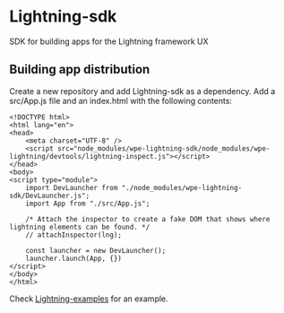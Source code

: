 # Lightning-sdk

SDK for building apps for the Lightning framework UX

## Building app distribution

Create a new repository and add Lightning-sdk as a dependency.
Add a src/App.js file and an index.html with the following contents:
```
<!DOCTYPE html>
<html lang="en">
<head>
    <meta charset="UTF-8" />
    <script src="node_modules/wpe-lightning-sdk/node_modules/wpe-lightning/devtools/lightning-inspect.js"></script>
</head>
<body>
<script type="module">
    import DevLauncher from "./node_modules/wpe-lightning-sdk/DevLauncher.js";
    import App from "./src/App.js";

    /* Attach the inspector to create a fake DOM that shows where lightning elements can be found. */
    // attachInspector(lng);

    const launcher = new DevLauncher();
    launcher.launch(App, {})
</script>
</body>
</html>
```

Check [Lightning-examples](https://github.com/WebPlatformForEmbedded/Lightning-examples) for an example.